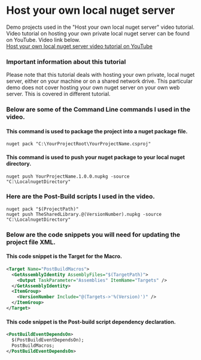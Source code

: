 # Host your own local nuget server
Demo projects used in the "Host your own local nuget server" video tutorial.
Video tutorial on hosting your own private local nuget server can be found on YouTube. Video link below.  
[Host your own local nuget server video tutorial on YouTube](https://youtu.be/jucr187lEhI "Host your own local nuget server")

### Important information about this tutorial
Please note that this tutorial deals with hosting your own private, local nuget server, either on your machine or on a shared network drive. This particular demo does not cover hosting your own nuget server on your own web server. This is covered in different tutorial.

### Below are some of the Command Line commands I used in the video.
#### This command is used to package the project into a nuget package file.
```shell
nuget pack "C:\YourProjectRoot\YourProjectName.csproj"
```
#### This command is used to push your nuget package to your local nuget directory.
```shell
nuget push YourProjectName.1.0.0.nupkg -source "C:\LocalnugetDirectory"
```
### Here are the Post-Build scripts I used in the video.
```shell
nuget pack "$(ProjectPath)"
nuget push TheSharedLibrary.@(VersionNumber).nupkg -source "C:\LocalnugetDirectory"
```
### Below are the code snippets you will need for updating the project file XML.
#### This code snippet is the Target for the Macro.
```xml
<Target Name="PostBuildMacros">
  <GetAssemblyIdentity AssemblyFiles="$(TargetPath)">
    <Output TaskParameter="Assemblies" ItemName="Targets" />
  </GetAssemblyIdentity>
  <ItemGroup>
    <VersionNumber Include="@(Targets->'%(Version)')" />
  </ItemGroup>
</Target>
```
#### This code snippet is the Post-build script dependency declaration.
```xml
<PostBuildEventDependsOn>
  $(PostBuildEventDependsOn);
  PostBuildMacros;
</PostBuildEventDependsOn>

